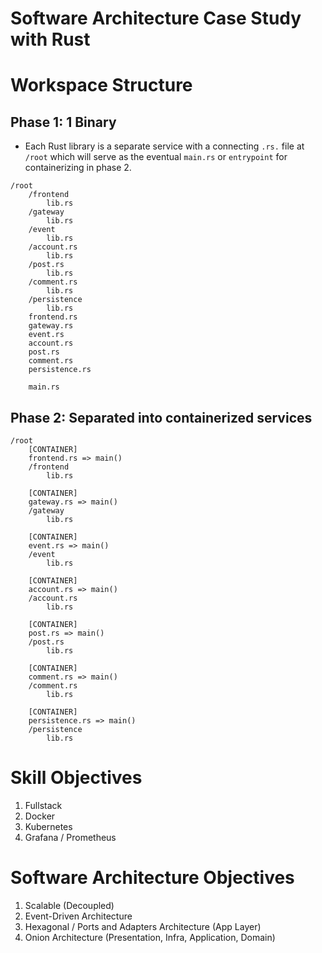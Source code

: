 # Software Architecture Case Study with Rust

# Workspace Structure

## Phase 1: 1 Binary

- Each Rust library is a separate service with a connecting `.rs.` file at `/root` which will serve as the eventual `main.rs` or `entrypoint` for containerizing in phase 2.

```
/root
    /frontend
        lib.rs
    /gateway
        lib.rs
    /event
        lib.rs
    /account.rs
        lib.rs
    /post.rs
        lib.rs
    /comment.rs
        lib.rs
    /persistence
        lib.rs
    frontend.rs
    gateway.rs 
    event.rs
    account.rs
    post.rs
    comment.rs
    persistence.rs

    main.rs
```

## Phase 2: Separated into containerized services

```
/root
    [CONTAINER]
    frontend.rs => main()
    /frontend
        lib.rs

    [CONTAINER]
    gateway.rs => main()
    /gateway
        lib.rs

    [CONTAINER]
    event.rs => main()
    /event
        lib.rs

    [CONTAINER]
    account.rs => main()
    /account.rs
        lib.rs

    [CONTAINER]
    post.rs => main()
    /post.rs
        lib.rs

    [CONTAINER]
    comment.rs => main()
    /comment.rs
        lib.rs

    [CONTAINER]
    persistence.rs => main()
    /persistence
        lib.rs
```

# Skill Objectives
1. Fullstack
2. Docker
3. Kubernetes
4. Grafana / Prometheus

# Software Architecture Objectives
1. Scalable (Decoupled)
2. Event-Driven Architecture
3. Hexagonal / Ports and Adapters Architecture (App Layer)
5. Onion Architecture (Presentation, Infra, Application, Domain)

